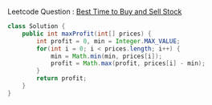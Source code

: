 Leetcode Question : [Best Time to Buy and Sell Stock](https://leetcode.com/problems/best-time-to-buy-and-sell-stock/description/)

```java
class Solution {
    public int maxProfit(int[] prices) {
        int profit = 0, min = Integer.MAX_VALUE;
        for(int i = 0; i < prices.length; i++) {
            min = Math.min(min, prices[i]);
            profit = Math.max(profit, prices[i] - min);
        }
        return profit;
    }
}
```
